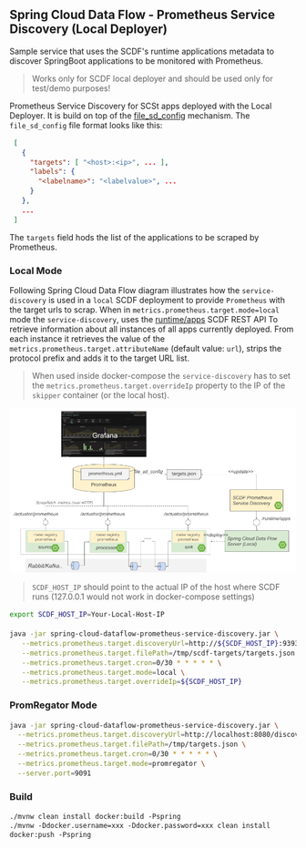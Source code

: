 ## Spring Cloud Data Flow - Prometheus Service Discovery (Local Deployer)

Sample service that uses the SCDF's runtime applications metadata to discover SpringBoot applications to be monitored with Prometheus.

> Works only for SCDF local deployer and should be used only for test/demo purposes! 

Prometheus Service Discovery for SCSt apps deployed with the Local Deployer. 
It is build on top of the [file_sd_config](https://prometheus.io/docs/prometheus/latest/configuration/configuration/#file_sd_config) mechanism.
The `file_sd_config` file format looks like this:
 
```json
 [
   {
     "targets": [ "<host>:<ip>", ... ],
     "labels": {
       "<labelname>": "<labelvalue>", ...
     }
   },
   ...
 ]
```
The `targets` field hods the list of the applications to be scraped by Prometheus. 


### Local Mode 

Following Spring Cloud Data Flow diagram illustrates how the `service-discovery` is used in a `local` SCDF deployment to provide `Prometheus` with the target urls to scrap.
When in `metrics.prometheus.target.mode=local` mode the `service-discovery`, uses the [runtime/apps](http://docs.spring.io/spring-cloud-dataflow/docs/2.0.1.RELEASE/reference/htmlsingle/#api-guide-resources-runtime-information-applications-listing-all) 
SCDF REST API To retrieve information about all instances of all apps currently deployed. 
From each instance it retrieves the value of the `metrics.prometheus.target.attributeName` (default value: `url`), strips the protocol prefix and adds it to the target URL list. 

> When used inside docker-compose the `service-discovery` has to set the `metrics.prometheus.target.overrideIp` property to the IP of the `skipper` container (or the local host).   

![SCDF Monitoring Prometheus and Service Discovery](src/test/resources/images/scdf-micrometer-prometheus-grafana-architecture.png "Logo Title Text 1")


> `SCDF_HOST_IP` should point to the actual IP of the host where SCDF runs (127.0.0.1 would not work in docker-compose settings)

```bash
export SCDF_HOST_IP=Your-Local-Host-IP

java -jar spring-cloud-dataflow-prometheus-service-discovery.jar \
   --metrics.prometheus.target.discoveryUrl=http://${SCDF_HOST_IP}:9393/runtime/apps \
   --metrics.prometheus.target.filePath=/tmp/scdf-targets/targets.json \
   --metrics.prometheus.target.cron=0/30 * * * * * \
   --metrics.prometheus.target.mode=local \
   --metrics.prometheus.target.overrideIp=${SCDF_HOST_IP}
```

### PromRegator Mode

```bash
java -jar spring-cloud-dataflow-prometheus-service-discovery.jar \
  --metrics.prometheus.target.discoveryUrl=http://localhost:8080/discovery \
  --metrics.prometheus.target.filePath=/tmp/targets.json \
  --metrics.prometheus.target.cron=0/30 * * * * * \
  --metrics.prometheus.target.mode=promregator \
  --server.port=9091
```


### Build

```
./mvnw clean install docker:build -Pspring
./mvnw -Ddocker.username=xxx -Ddocker.password=xxx clean install docker:push -Pspring
```
